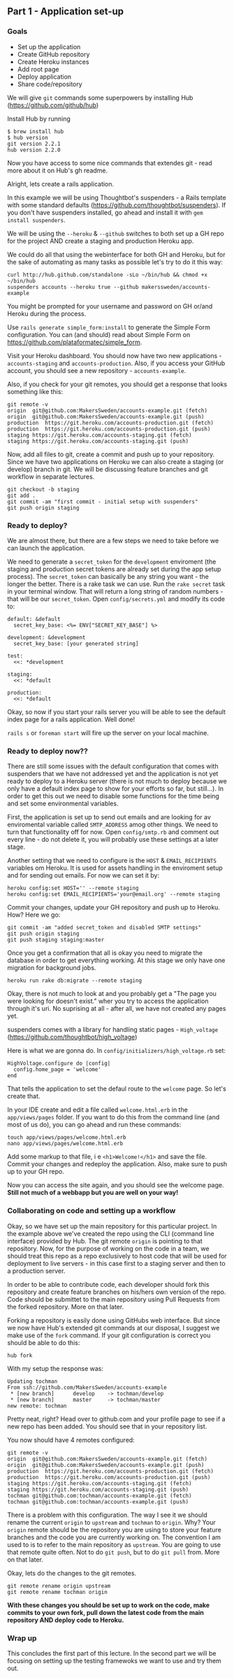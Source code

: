 ## Part 1 - Application set-up

### Goals
- Set up the application
- Create GitHub repository
- Create Heroku instances
- Add root page
- Deploy application
- Share code/repository



We will give `git` commands some superpowers by installing Hub (https://github.com/github/hub)

Install Hub by running 
```
$ brew install hub
$ hub version
git version 2.2.1
hub version 2.2.0
```
Now you have access to some nice commands that extendes git - read more about it on Hub's gh readme.

Alright, lets create a rails application. 

In this example we will be using Thoughtbot's suspenders - a Rails template with some standard defaults (https://github.com/thoughtbot/suspenders). If you don't have suspenders installed, go ahead and install it with `gem install suspenders`. 

We will be using the `--heroku` & `--github` switches to both set up a GH repo for the project AND create a staging and production Heroku app. 

We could do all that using the webinterface for both GH and Heroku, but for the sake of automating as many tasks as possible let's try to do it this way:

```
curl http://hub.github.com/standalone -sLo ~/bin/hub && chmod +x ~/bin/hub
suspenders accounts --heroku true --github makerssweden/accounts-example
``` 

You might be prompted for your username and password on GH or/and Heroku during the process.

Use `rails generate simple_form:install` to generate the Simple Form configuration. You can (and should) read about Simple Form on https://github.com/plataformatec/simple_form.

Visit your Heroku dashboard. You should now have two new applications - `accounts-staging` and `accounts-production`. Also, if you access your GitHub account, you should see a new repository - `accounts-example`.

Also, if you check for your git remotes, you should get a response that looks something like this:
```
git remote -v
origin	git@github.com:MakersSweden/accounts-example.git (fetch)
origin	git@github.com:MakersSweden/accounts-example.git (push)
production	https://git.heroku.com/accounts-production.git (fetch)
production	https://git.heroku.com/accounts-production.git (push)
staging	https://git.heroku.com/accounts-staging.git (fetch)
staging	https://git.heroku.com/accounts-staging.git (push)
```


Now, add all files to git, create a commit and push up to your repository. Since we have two applications on Heroku we can also create a staging (or develop) branch in git. We will be discussing feature branches and git workflow in separate lectures.

```
git checkout -b staging
git add . 
git commit -am "first commit - initial setup with suspenders"
git push origin staging
``` 

### Ready to deploy?

We are almost there, but there are a few steps we need to take before we can launch the application. 

We need to generate a `secret_token` for the `development` enviroment (the staging and production secret tokens are already set during the app setup process). The `secret_token` can basically be any string you want - the longer the better. There is a rake task we can use. Run the `rake secret` task in your terminal window. That will return a long string of random numbers - that will be our `secret_token`. Open `config/secrets.yml` and modify its code to: 

```
default: &default
  secret_key_base: <%= ENV["SECRET_KEY_BASE"] %>

development: &development
  secret_key_base: [your generated string]

test:
  <<: *development

staging:
  <<: *default

production:
  <<: *default

```

Okay, so now if you start your rails server you will be able to see the default index page for a rails application. Well done!

`rails s` or `foreman start` will fire up the server on your local machine.
 
### Ready to deploy now??

There are still some issues with the default configuration that comes with suspenders that we have not addressed yet and the application is not yet ready to deploy to a Heroku server (there is not much to deploy because we only have a default index page to show for your efforts so far, but still...). In order to get this out we need to disable some functions for the time being and set some environmental variables.

First, the application is set up to send out emails and are looking for av enviromental variable called `SMTP_ADDRESS` amog other things. We need to turn that functionality off for now. Open `config/smtp.rb` and comment out every line - do not delete it, you will probably use these settings at a later stage. 

Another setting that we need to configure is the `HOST` & `EMAIL_RECIPIENTS` variables om Heroku. It is used for assets handling in the enviroment setup and for sending out emails. For now we can set it by: 
```
heroku config:set HOST='' --remote staging
heroku config:set EMAIL_RECIPIENTS='your@email.org' --remote staging
``` 


Commit your changes, update your GH repository and push up to Heroku. How? Here we go:
```
git commit -am "added secret_token and disabled SMTP settings"
git push origin staging
git push staging staging:master
```

Once you get a confirmation that all is okay you need to migrate the database in order to get everything working. At this stage we only have one migration for background jobs. 

```
heroku run rake db:migrate --remote staging
```

Okay, there is not much to look at and you probably get a "The page you were looking for doesn't exist." wher you try to access the application through it's uri. No suprising at all - after all, we have not created any pages yet. 

suspenders comes with a library for handling static pages - `High_voltage` (https://github.com/thoughtbot/high_voltage)

Here is what we are gonna do. In `config/initializers/high_voltage.rb` set:

```
HighVoltage.configure do |config|
  config.home_page = 'welcome'
end
```
That tells the application to set the defaul route to the `welcome` page. So let's create that. 

In your IDE create and edit a file called `welcome.html.erb` in the `app/views/pages` folder. If you want to do this from the command line (and most of us do), you can go ahead and run these commands:
```
touch app/views/pages/welcome.html.erb
nano app/views/pages/welcome.html.erb
```

Add some markup to that file, i e `<h1>Welcome!</h1>` and save the file. Commit your changes and redeploy the application. Also, make sure to push up to your GH repo. 

Now you can access the site again, and you should see the welcome page. **Still not much of a webbapp but you are well on your way!**


### Collaborating on code and setting up a workflow

Okay, so we have set up the main repository for this particular project. In the example above we've created the repo using the CLI (command line interface) provided by Hub. The git remote `origin` is pointing to that repository. Now, for the purpose of working on the code in a team, we should treat this repo as a repo exclusively to host code that will be used for deployment to live servers - in this case first to a staging server and then to a production server.

In order to be able to contribute code, each developer should fork this repository and create feature branches on his/hers own version of the repo. Code should be submittet to the main repository using Pull Requests from the forked repository. More on that later. 

Forking a repository is easily done using GitHubs web interface. But since we now have Hub's extended git commands at our disposal, I suggest we make use of the `fork` command. If your git configuration is correct you should be able to do this:
```
hub fork
```

With my setup the response was:
```
Updating tochman
From ssh://github.com/MakersSweden/accounts-example
 * [new branch]      develop    -> tochman/develop
 * [new branch]      master     -> tochman/master
new remote: tochman
```

Pretty neat, right? Head over to github.com and your profile page to see if a new repo has been added. You should see that in your repository list.

You now should have 4 remotes configured:

```
git remote -v
origin	git@github.com:MakersSweden/accounts-example.git (fetch)
origin	git@github.com:MakersSweden/accounts-example.git (push)
production	https://git.heroku.com/accounts-production.git (fetch)
production	https://git.heroku.com/accounts-production.git (push)
staging	https://git.heroku.com/accounts-staging.git (fetch)
staging	https://git.heroku.com/accounts-staging.git (push)
tochman	git@github.com:tochman/accounts-example.git (fetch)
tochman	git@github.com:tochman/accounts-example.git (push)
```
There is a problem with this configuration. The way I see it we should rename the current `origin` to `upstream` and `tochman` to `origin`. Why? Your `origin` remote should be the repository you are using to store your feature branches and the code you are currently working on. The convention I am used to is to refer to the main repository as `upstream`. You are going to use that remote quite often. Not to do `git push`, but to do `git pull` from. More on that later.

Okay, lets do the changes to the git remotes. 
```
git remote rename origin upstream
git remote rename tochman origin
```
**With these changes you should be set up to work on the code, make commits to your own fork, pull down the latest code from the main repository AND deploy code to Heroku.**

### Wrap up

This concludes the first part of this lecture. In the second part we will be focusing on setting up the testing framewoks we want to use and try them out.

  






 



